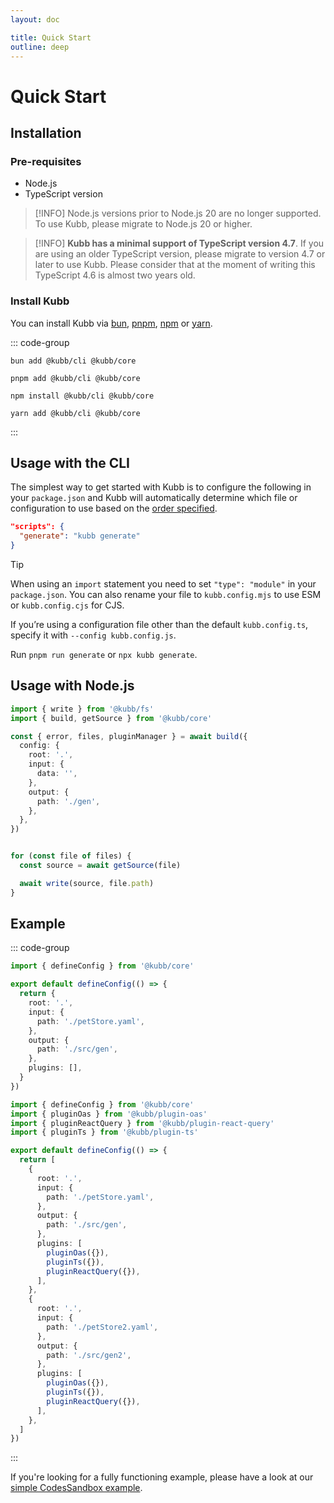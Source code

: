 ```yaml
---
layout: doc

title: Quick Start
outline: deep
---
```


<script setup>

import { version } from '../../packages/core/package.json'

</script>

# Quick Start

## Installation <Badge type="tip" :text="version" />

### Pre-requisites

- Node.js <Badge type="tip" text="&gt;20" />
- TypeScript version <Badge type="tip" text="&gt;4.7" />

> [!INFO]
> Node.js versions prior to Node.js 20 are no longer supported. To use Kubb, please migrate to Node.js 20 or higher.

> [!INFO]
> **Kubb has a minimal support of TypeScript version 4.7**.
If you are using an older TypeScript version, please migrate to version 4.7 or later to use Kubb. Please consider that at the moment of writing this TypeScript 4.6 is almost two years old.

### Install Kubb
You can install Kubb via [bun](https://bun.sh/), [pnpm](https://pnpm.io/), [npm](https://www.npmjs.com/) or [yarn](https://yarnpkg.com/).

::: code-group
```shell [bun <img src="/feature/bun.svg"/>]
bun add @kubb/cli @kubb/core
```

```shell [pnpm <img src="/feature/pnpm.svg"/>]
pnpm add @kubb/cli @kubb/core
```

```shell [npm <img src="/feature/npm.svg"/>]
npm install @kubb/cli @kubb/core
```

```shell [yarn <img src="/feature/yarn.svg"/>]
yarn add @kubb/cli @kubb/core
```
:::

## Usage with the CLI
The simplest way to get started with Kubb is to configure the following in your `package.json` and Kubb will automatically determine which file or configuration to use based on the [order specified](/getting-started/configure#usage).

```json
"scripts": {
  "generate": "kubb generate"
}
```

> [!TIP]
> When using an `import` statement you need to set `"type": "module"` in your `package.json`.
> You can also rename your file to `kubb.config.mjs` to use ESM or `kubb.config.cjs` for CJS.
>
> If you’re using a configuration file other than the default `kubb.config.ts`, specify it with `--config kubb.config.js`.

Run `pnpm run generate` or `npx kubb generate`.

## Usage with Node.js

```typescript [index.js]
import { write } from '@kubb/fs'
import { build, getSource } from '@kubb/core'

const { error, files, pluginManager } = await build({
  config: {
    root: '.',
    input: {
      data: '',
    },
    output: {
      path: './gen',
    },
  },
})


for (const file of files) {
  const source = await getSource(file)

  await write(source, file.path)
}
```

## Example

::: code-group
```typescript twoslash [single]
import { defineConfig } from '@kubb/core'

export default defineConfig(() => {
  return {
    root: '.',
    input: {
      path: './petStore.yaml',
    },
    output: {
      path: './src/gen',
    },
    plugins: [],
  }
})
```

```typescript twoslash [multiple]
import { defineConfig } from '@kubb/core'
import { pluginOas } from '@kubb/plugin-oas'
import { pluginReactQuery } from '@kubb/plugin-react-query'
import { pluginTs } from '@kubb/plugin-ts'

export default defineConfig(() => {
  return [
    {
      root: '.',
      input: {
        path: './petStore.yaml',
      },
      output: {
        path: './src/gen',
      },
      plugins: [
        pluginOas({}),
        pluginTs({}),
        pluginReactQuery({}),
      ],
    },
    {
      root: '.',
      input: {
        path: './petStore2.yaml',
      },
      output: {
        path: './src/gen2',
      },
      plugins: [
        pluginOas({}),
        pluginTs({}),
        pluginReactQuery({}),
      ],
    },
  ]
})
```
:::


If you're looking for a fully functioning example, please have a look at our [simple CodesSandbox example](https://codesandbox.io/s/github/kubb-labs/kubb/tree/main/examples/typescript).
